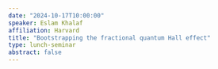 ```yaml
---
date: "2024-10-17T10:00:00"
speaker: Eslam Khalaf
affiliation: Harvard
title: "Bootstrapping the fractional quantum Hall effect"
type: lunch-seminar
abstract: false
---
```

